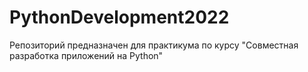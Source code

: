 # PythonDevelopment2022
Репозиторий предназначен для практикума по курсу "Совместная разработка приложений на Python"
